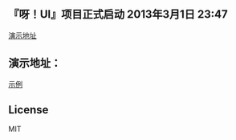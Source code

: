 <h2>『呀！UI』项目正式启动	2013年3月1日 23:47</h2>
<a href="http://shuzheng.github.io/yaui/">演示地址</a>
<h2>演示地址：</h2>
<a href="http://shuzheng.github.io/yaui/">示例</a>
<h2>License</h2>
MIT
